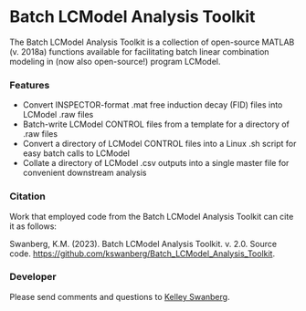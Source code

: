 # Batch LCModel Analysis Toolkit

The Batch LCModel Analysis Toolkit is a collection of open-source MATLAB (v. 2018a) functions available for facilitating batch linear combination modeling in (now also open-source!) program LCModel. 

### Features
- Convert INSPECTOR-format .mat free induction decay (FID) files into LCModel .raw files
- Batch-write LCModel CONTROL files from a template for a directory of .raw files
- Convert a directory of LCModel CONTROL files into a Linux .sh script for easy batch calls to LCModel 
- Collate a directory of LCModel .csv outputs into a single master file for convenient downstream analysis 


### Citation 

Work that employed code from the Batch LCModel Analysis Toolkit can cite it as follows: 

Swanberg, K.M. (2023). Batch LCModel Analysis Toolkit. v. 2.0. Source code. https://github.com/kswanberg/Batch_LCModel_Analysis_Toolkit. 


### Developer

Please send comments and questions to [Kelley Swanberg](mailto:k.swanberg@columbia.edu). 
